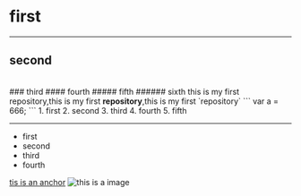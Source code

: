 # first
---
## second
<br />
### third
#### fourth
##### fifth
###### sixth
this is my first repository,this is my first <strong>repository</strong>,this is my first `repository`
```
var a = 666;
```
1. first
2. second
3. third
4. fourth
5. fifth

---
- first
- second
- third
- fourth

[tis is an anchor](https://www.baidu.com/)
![this is a image](http://pic33.nipic.com/20130916/3420027_192919547000_2.jpg)
